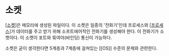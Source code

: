 # 소켓

[[소켓]]은 메모리에 생성된 파일이다. 이 소켓은 일종의 '전화기'인데 프로세스와 [[프로세스]]가 데이터를 주고 받기 위해 소프트에어적인 전화기를 생성해야 한다. 이 전화기가 소켓이다. 이 소켓이 포트와 묶여야(바인딩) 통신이 가능하다. 

소켓은 굳이 생각한다면 5계층과 7계층에 걸쳐있는 [[OS]] 수준의 문제와 관련한다. 

[//begin]: # "Autogenerated link references for markdown compatibility"
[소켓]: 소켓 "소켓"
[프로세스]: 프로세스 "프로세스"
[//end]: # "Autogenerated link references"